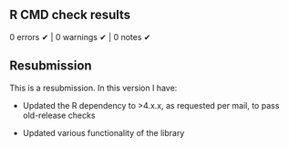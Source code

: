 ## R CMD check results

0 errors ✔ | 0 warnings ✔ | 0 notes ✔

## Resubmission
This is a resubmission. In this version I have:

* Updated the R dependency to >4.x.x, as requested per mail, to pass old-release checks

* Updated various functionality of the library
